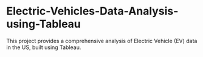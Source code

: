 # Electric-Vehicles-Data-Analysis-using-Tableau
This project provides a comprehensive analysis of Electric Vehicle (EV) data in the US, built using Tableau. 

